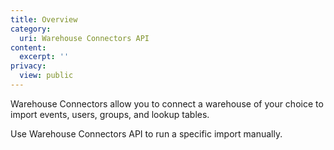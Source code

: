 ```yaml
---
title: Overview
category:
  uri: Warehouse Connectors API
content:
  excerpt: ''
privacy:
  view: public
---
```

Warehouse Connectors allow you to connect a warehouse of your choice to import events, users, groups, and lookup tables.

Use Warehouse Connectors API to run a specific import manually.
